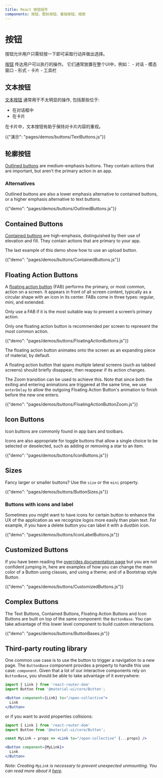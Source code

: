 ```yaml
---
title: React 按钮组件
components: 按钮、图标按钮、基础按钮、缩放
---
```

# 按钮

<p class="description">按钮允许用户只需轻按一下即可采取行动并做出选择。</p>

[按钮](https://material.io/design/components/buttons.html) 传达用户可以执行的操作。 它们通常放置在整个UI中，例如： - 对话 - 模态窗口 - 形式 - 卡片 - 工具栏

## 文本按钮

[文本按钮](https://material.io/design/components/buttons.html#text-button) 通常用于不太明显的操作, 包括那些位于:

- 在对话框中
- 在卡片

在卡片中，文本按钮有助于保持对卡片内容的重视。

{{"演示": "pages/demos/buttons/TextButtons.js"}}

## 轮廓按钮

[Outlined buttons](https://material.io/design/components/buttons.html#outlined-button) are medium-emphasis buttons. They contain actions that are important, but aren’t the primary action in an app.

### Alternatives

Outlined buttons are also a lower emphasis alternative to contained buttons, or a higher emphasis alternative to text buttons.

{{"demo": "pages/demos/buttons/OutlinedButtons.js"}}

## Contained Buttons

[Contained buttons](https://material.io/design/components/buttons.html#contained-button) are high-emphasis, distinguished by their use of elevation and fill. They contain actions that are primary to your app.

The last example of this demo show how to use an upload button.

{{"demo": "pages/demos/buttons/ContainedButtons.js"}}

## Floating Action Buttons

A [floating action button](https://material.io/design/components/buttons-floating-action-button.html) (FAB) performs the primary, or most common, action on a screen. It appears in front of all screen content, typically as a circular shape with an icon in its center. FABs come in three types: regular, mini, and extended.

Only use a FAB if it is the most suitable way to present a screen’s primary action.

Only one floating action button is recommended per screen to represent the most common action.

{{"demo": "pages/demos/buttons/FloatingActionButtons.js"}}

The floating action button animates onto the screen as an expanding piece of material, by default.

A floating action button that spans multiple lateral screens (such as tabbed screens) should briefly disappear, then reappear if its action changes.

The Zoom transition can be used to achieve this. Note that since both the exiting and entering animations are triggered at the same time, we use `enterDelay` to allow the outgoing Floating Action Button's animation to finish before the new one enters.

{{"demo": "pages/demos/buttons/FloatingActionButtonZoom.js"}}

## Icon Buttons

Icon buttons are commonly found in app bars and toolbars.

Icons are also appropriate for toggle buttons that allow a single choice to be selected or deselected, such as adding or removing a star to an item.

{{"demo": "pages/demos/buttons/IconButtons.js"}}

## Sizes

Fancy larger or smaller buttons? Use the `size` or the `mini` property.

{{"demo": "pages/demos/buttons/ButtonSizes.js"}}

### Buttons with icons and label

Sometimes you might want to have icons for certain button to enhance the UX of the application as we recognize logos more easily than plain text. For example, if you have a delete button you can label it with a dustbin icon.

{{"demo": "pages/demos/buttons/IconLabelButtons.js"}}

## Customized Buttons

If you have been reading the [overrides documentation page](/customization/overrides/) but you are not confident jumping in, here are examples of how you can change the main color of a Button using classes, and using a theme; and of a Bootstrap style Button.

{{"demo": "pages/demos/buttons/CustomizedButtons.js"}}

## Complex Buttons

The Text Buttons, Contained Buttons, Floating Action Buttons and Icon Buttons are built on top of the same component: the `ButtonBase`. You can take advantage of this lower level component to build custom interactions.

{{"demo": "pages/demos/buttons/ButtonBases.js"}}

## Third-party routing library

One common use case is to use the button to trigger a navigation to a new page. The `ButtonBase` component provides a property to handle this use case: `component`. Given that a lot of our interactive components rely on `ButtonBase`, you should be able to take advantage of it everywhere:

```jsx
import { Link } from 'react-router-dom'
import Button from '@material-ui/core/Button';

<Button component={Link} to="/open-collective">
  Link
</Button>
```

or if you want to avoid properties collisions:

```jsx
import { Link } from 'react-router-dom'
import Button from '@material-ui/core/Button';

const MyLink = props => <Link to="/open-collective" {...props} />

<Button component={MyLink}>
  Link
</Button>
```

*Note: Creating `MyLink` is necessary to prevent unexpected unmounting. You can read more about it [here](/guides/composition/#component-property).*